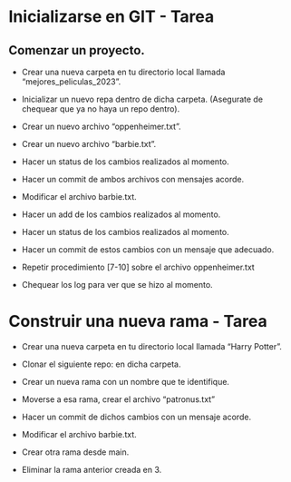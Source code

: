 # Inicializarse en GIT - Tarea

## Comenzar un proyecto.

- Crear una nueva carpeta en tu directorio local llamada “mejores_peliculas_2023”.

- Inicializar un nuevo repa dentro de dicha carpeta. (Asegurate de chequear que ya no haya un repo dentro).

- Crear un nuevo archivo “oppenheimer.txt”.

- Crear un nuevo archivo “barbie.txt”.

- Hacer un status de los cambios realizados al momento.

- Hacer un commit de ambos archivos con mensajes acorde.

- Modificar el archivo barbie.txt.

- Hacer un add de los cambios realizados al momento.

- Hacer un status de los cambios realizados al momento.

- Hacer un commit de estos cambios con un mensaje que adecuado.

- Repetir procedimiento [7-10] sobre el archivo oppenheimer.txt

- Chequear los log para ver que se hizo al momento.



# Construir una nueva rama - Tarea



- Crear una nueva carpeta en tu directorio local llamada “Harry Potter”.

- Clonar el siguiente repo:  en dicha carpeta.

- Crear un nueva rama con un nombre que te identifique.

- Moverse a esa rama, crear el archivo “patronus.txt”

- Hacer un commit de dichos cambios con un mensaje acorde.

- Modificar el archivo barbie.txt.

- Crear otra rama desde main. 

- Eliminar la rama anterior creada en 3.
